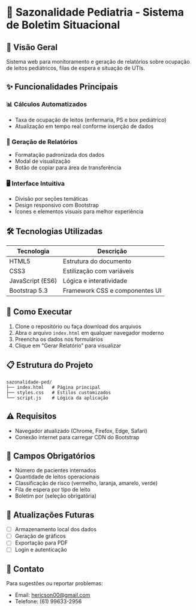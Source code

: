 # 🏥 Sazonalidade Pediatria - Sistema de Boletim Situacional

## 📌 Visão Geral
Sistema web para monitoramento e geração de relatórios sobre ocupação de leitos pediátricos, filas de espera e situação de UTIs.

## ✨ Funcionalidades Principais

### 📊 Cálculos Automatizados
- Taxa de ocupação de leitos (enfermaria, PS e box pediátrico)
- Atualização em tempo real conforme inserção de dados

### 📑 Geração de Relatórios
- Formatação padronizada dos dados
- Modal de visualização
- Botão de copiar para área de transferência

### 🖥️ Interface Intuitiva
- Divisão por seções temáticas
- Design responsivo com Bootstrap
- Ícones e elementos visuais para melhor experiência

## 🛠 Tecnologias Utilizadas

| Tecnologia       | Descrição                          |
|------------------|------------------------------------|
| HTML5            | Estrutura do documento             |
| CSS3             | Estilização com variáveis          |
| JavaScript (ES6) | Lógica e interatividade            |
| Bootstrap 5.3    | Framework CSS e componentes UI     |

## 🚀 Como Executar

1. Clone o repositório ou faça download dos arquivos
2. Abra o arquivo `index.html` em qualquer navegador moderno
3. Preencha os dados nos formulários
4. Clique em "Gerar Relatório" para visualizar

## 📋 Estrutura do Projeto

```plaintext
sazonalidade-ped/
├── index.html   # Página principal
├── styles.css   # Estilos customizados
└── script.js    # Lógica da aplicação
```

## ⚠️ Requisitos

- Navegador atualizado (Chrome, Firefox, Edge, Safari)
- Conexão internet para carregar CDN do Bootstrap

## 📝 Campos Obrigatórios

- Número de pacientes internados
- Quantidade de leitos operacionais
- Classificação de risco (vermelho, laranja, amarelo, verde)
- Fila de espera por tipo de leito
- Boletim por (seleção obrigatória)

## 📅 Atualizações Futuras

- [ ] Armazenamento local dos dados
- [ ] Geração de gráficos
- [ ] Exportação para PDF
- [ ] Login e autenticação

## 📧 Contato

Para sugestões ou reportar problemas:
- Email: hericson00@gmail.com
- Telefone: (61) 99633-2956